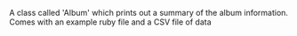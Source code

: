 A class called 'Album' which prints out a summary of the album information.
Comes with an example ruby file and a CSV file of data
